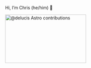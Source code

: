 Hi, I’m Chris (he/him) 👋 

<a href="https://astro.badg.es/contributor/delucis/">
  <img src="https://astro.badg.es/v2/contributor/delucis.svg" alt="@delucis Astro contributions" width="260" height="156">
</a>
